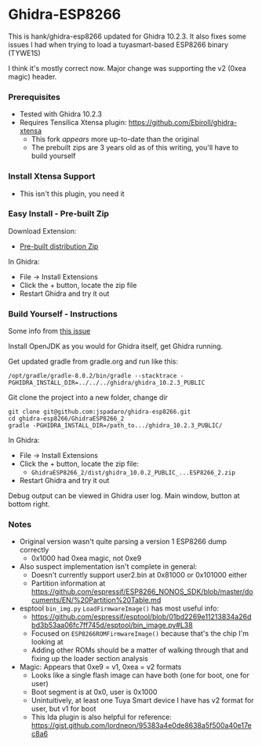 # Ghidra-ESP8266

This is hank/ghidra-esp8266 updated for Ghidra 10.2.3.  It also fixes some
issues I had when trying to load a tuyasmart-based ESP8266 binary (TYWE1S)

I think it's mostly correct now.  Major change was supporting the v2 (0xea magic) header.

### Prerequisites

- Tested with Ghidra 10.2.3
- Requires Tensilica Xtensa plugin: https://github.com/Ebiroll/ghidra-xtensa
  - This fork *appears* more up-to-date than the original
  - The prebuilt zips are 3 years old as of this writing, you'll have to build yourself

### Install Xtensa Support

- This isn't this plugin, you need it 

### Easy Install - Pre-built Zip

Download Extension:
- [Pre-built distribution Zip](GhidraESP8266_extension.zip)

In Ghidra:
- File -> Install Extensions
- Click the + button, locate the zip file
- Restart Ghidra and try it out

### Build Yourself - Instructions

Some info from [this issue](https://github.com/hank/ghidra-esp8266/issues/4)

Install OpenJDK as you would for Ghidra itself, get Ghidra running.

Get updated gradle from gradle.org and run like this:
```
/opt/gradle/gradle-8.0.2/bin/gradle --stacktrace -PGHIDRA_INSTALL_DIR=../../../ghidra/ghidra_10.2.3_PUBLIC
```

Git clone the project into a new folder, change dir
```
git clone git@github.com:jspadaro/ghidra-esp8266.git
cd ghidra-esp8266/GhidraESP8266_2
gradle -PGHIDRA_INSTALL_DIR=/path_to.../ghidra_10.2.3_PUBLIC/
```

In Ghidra:
- File -> Install Extensions
- Click the + button, locate the zip file:
  - `GhidraESP8266_2/dist/ghidra_10.0.2_PUBLIC_...ESP8266_2.zip`
- Restart Ghidra and try it out

Debug output can be viewed in Ghidra user log.  Main window, button at bottom
right.

### Notes

- Original version wasn't quite parsing a version 1 ESP8266 dump correctly
  - 0x1000 had 0xea magic, not 0xe9
- Also suspect implementation isn't complete in general:
  - Doesn't currently support user2.bin at 0x81000 or 0x101000 either
  - Partition information at https://github.com/espressif/ESP8266_NONOS_SDK/blob/master/documents/EN/%20Partition%20Table.md
- esptool `bin_img.py` `LoadFirmwareImage()` has most useful info:
  - https://github.com/espressif/esptool/blob/01bd2269e11213834a26dbd3b53aa06fc7ff745d/esptool/bin_image.py#L38
  - Focused on `ESP8266ROMFirmwareImage()` because that's the chip I'm looking
    at
  - Adding other ROMs should be a matter of walking through that and fixing up
    the loader section analysis
- Magic: Appears that 0xe9 = v1, 0xea = v2 formats
  - Looks like a single flash image can have both (one for boot, one for user)
  - Boot segment is at 0x0, user is 0x1000
  - Unintuitively, at least one Tuya Smart device I have has v2 format for user,
    but v1 for boot
  - This Ida plugin is also helpful for reference: https://gist.github.com/lordneon/95383a4e0de8638a5f500a40e17ec8a6
